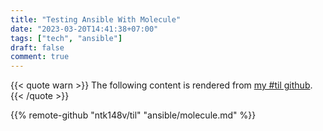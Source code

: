 ```yaml
---
title: "Testing Ansible With Molecule"
date: "2023-03-20T14:41:38+07:00"
tags: ["tech", "ansible"]
draft: false
comment: true
---
```


{{< quote warn >}}
The following content is rendered from [my #til github](https://github.com/ntk148v/til/blob/master/ansible/molecule.md).
{{< /quote >}}

{{% remote-github "ntk148v/til" "ansible/molecule.md" %}}
